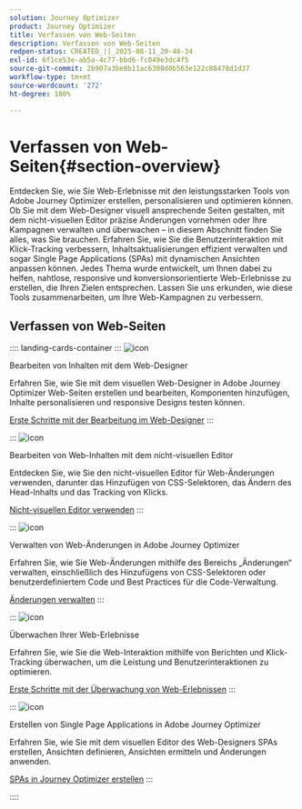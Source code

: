 ```yaml
---
solution: Journey Optimizer
product: Journey Optimizer
title: Verfassen von Web-Seiten
description: Verfassen von Web-Seiten
redpen-status: CREATED_||_2025-08-11_20-40-34
exl-id: 6f1ce53e-ab5a-4c77-bbd6-fc049e3dc4f5
source-git-commit: 2b907a3be8b11ac6308d0b563e122c88478d1d37
workflow-type: tm+mt
source-wordcount: '272'
ht-degree: 100%

---
```


# Verfassen von Web-Seiten{#section-overview}

Entdecken Sie, wie Sie Web-Erlebnisse mit den leistungsstarken Tools von Adobe Journey Optimizer erstellen, personalisieren und optimieren können. Ob Sie mit dem Web-Designer visuell ansprechende Seiten gestalten, mit dem nicht-visuellen Editor präzise Änderungen vornehmen oder Ihre Kampagnen verwalten und überwachen – in diesem Abschnitt finden Sie alles, was Sie brauchen. Erfahren Sie, wie Sie die Benutzerinteraktion mit Klick-Tracking verbessern, Inhaltsaktualisierungen effizient verwalten und sogar Single Page Applications (SPAs) mit dynamischen Ansichten anpassen können. Jedes Thema wurde entwickelt, um Ihnen dabei zu helfen, nahtlose, responsive und konversionsorientierte Web-Erlebnisse zu erstellen, die Ihren Zielen entsprechen. Lassen Sie uns erkunden, wie diese Tools zusammenarbeiten, um Ihre Web-Kampagnen zu verbessern.

## Verfassen von Web-Seiten

:::: landing-cards-container
:::
![icon](https://cdn.experienceleague.adobe.com/icons/circle-play.svg?lang=de)

Bearbeiten von Inhalten mit dem Web-Designer

Erfahren Sie, wie Sie mit dem visuellen Web-Designer in Adobe Journey Optimizer Web-Seiten erstellen und bearbeiten, Komponenten hinzufügen, Inhalte personalisieren und responsive Designs testen können.

[Erste Schritte mit der Bearbeitung im Web-Designer](../using/web/web-visual-editor.md)
:::

:::
![icon](https://cdn.experienceleague.adobe.com/icons/code-branch.svg)

Bearbeiten von Web-Inhalten mit dem nicht-visuellen Editor

Entdecken Sie, wie Sie den nicht-visuellen Editor für Web-Änderungen verwenden, darunter das Hinzufügen von CSS-Selektoren, das Ändern des Head-Inhalts und das Tracking von Klicks.

[Nicht-visuellen Editor verwenden](../using/web/web-non-visual-editor.md)
:::

:::
![icon](https://cdn.experienceleague.adobe.com/icons/gear.svg?lang=de)

Verwalten von Web-Änderungen in Adobe Journey Optimizer

Erfahren Sie, wie Sie Web-Änderungen mithilfe des Bereichs „Änderungen“ verwalten, einschließlich des Hinzufügens von CSS-Selektoren oder benutzerdefiniertem Code und Best Practices für die Code-Verwaltung.

[Änderungen verwalten](../using/web/manage-web-modifications.md)
:::

:::
![icon](https://cdn.experienceleague.adobe.com/icons/chart-line.svg?lang=de)

Überwachen Ihrer Web-Erlebnisse

Erfahren Sie, wie Sie die Web-Interaktion mithilfe von Berichten und Klick-Tracking überwachen, um die Leistung und Benutzerinteraktionen zu optimieren.

[Erste Schritte mit der Überwachung von Web-Erlebnissen](../using/web/monitor-web-experiences.md)
:::

:::
![icon](https://cdn.experienceleague.adobe.com/icons/puzzle-piece.svg?lang=de)

Erstellen von Single Page Applications in Adobe Journey Optimizer

Erfahren Sie, wie Sie mit dem visuellen Editor des Web-Designers SPAs erstellen, Ansichten definieren, Ansichten ermitteln und Änderungen anwenden.

[SPAs in Journey Optimizer erstellen](../using/web/web-spa.md)
:::

::::
